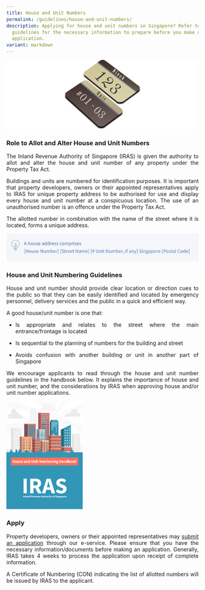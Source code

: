 ```yaml
---
title: House and Unit Numbers
permalink: /guidelines/house-and-unit-numbers/
description: Applying for house and unit numbers in Singapore? Refer to our
  guidelines for the necessary information to prepare before you make an
  application.
variant: markdown
---
```

![House and Unit Number Pic](/images/House%20&amp;%20Unit%20Pic%204k.png)

<h3>Role to Allot and Alter House and Unit Numbers </h3>

<p align="justify">The Inland Revenue Authority of Singapore (IRAS) is given the authority to allot and alter the house and unit number of any property under the Property Tax Act. </p>

<p align="justify">Buildings and units are numbered for identification purposes. It is important that property developers, owners or their appointed representatives apply to IRAS for unique property address to be authorised for use and display every house and unit number at a conspicuous location. The use of an unauthorised number is an offence under the Property Tax Act.</p>

<p align="justify">The allotted number in combination with the name of the street where it is located, forms a unique address.</p><p></p>

<img alt="A house address comprises [House Number] [Street Name] [# Unit Number, if any] Singapore [Postal Code]" style="width:700px" src="/images/address%20format%20image.png">

<h3>House and Unit Numbering Guidelines</h3>

<p align="justify">House and unit number should provide clear location or direction cues to the public so that they can be easily identified and located by emergency personnel, delivery services and the public in a quick and efficient way. </p>

<p align="justify">A good house/unit number is one that:
</p><ul style="list-style-type:disc">
<li><p align="justify">Is appropriate and relates to the street where the main entrance/frontage is located</p></li> 
<li><p align="justify">Is sequential to the planning of numbers for the building and street</p></li>
<li><p align="justify">Avoids confusion with another building or unit in another part of Singapore</p></li>
</ul><p></p>

<p align="justify">We encourage applicants to read through the house and unit number guidelines in the handbook below. It explains the importance of house and unit number, and the considerations by IRAS when approving house and/or unit number applications.</p>
<p></p>

<a href="https://www.iras.gov.sg/media/docs/default-source/uploadedfiles/pdf/hn-handbook.pdf?sfvrsn=aa992812_11"><img alt="House and Unit Numbering Handbook" style="width:200px" src="/images/house%20and%20unit%20numbering%20handbook_thumbnail.png"></a>

<h3>Apply</h3>

<p align="justify">Property developers, owners or their appointed representatives may <a href="https://digitalservice.propertynaa.gov.sg">submit an application</a> through our e-service. Please ensure that you have the necessary information/documents before making an application. Generally, IRAS takes 4 weeks to process the application upon receipt of complete information.</p><p>
</p><p></p><p align="justify">
A Certificate of Numbering (CON) indicating the list of allotted numbers will be issued by IRAS to the applicant.</p>
